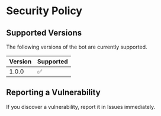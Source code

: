 # Security Policy

## Supported Versions

The following versions of the bot are currently supported.

| Version | Supported          |
| ------- | ------------------ |
| 1.0.0   | :white_check_mark: |

## Reporting a Vulnerability

If you discover a vulnerability, report it in Issues immediately.
